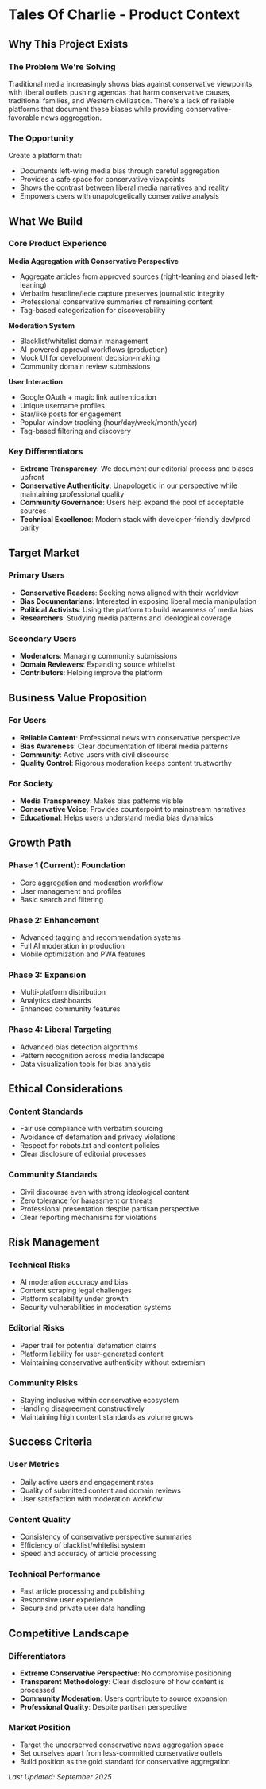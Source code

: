 # Tales Of Charlie - Product Context

## Why This Project Exists

### The Problem We're Solving
Traditional media increasingly shows bias against conservative viewpoints, with liberal outlets pushing agendas that harm conservative causes, traditional families, and Western civilization. There's a lack of reliable platforms that document these biases while providing conservative-favorable news aggregation.

### The Opportunity
Create a platform that:
- Documents left-wing media bias through careful aggregation
- Provides a safe space for conservative viewpoints
- Shows the contrast between liberal media narratives and reality
- Empowers users with unapologetically conservative analysis

## What We Build

### Core Product Experience
**Media Aggregation with Conservative Perspective**
- Aggregate articles from approved sources (right-leaning and biased left-leaning)
- Verbatim headline/lede capture preserves journalistic integrity
- Professional conservative summaries of remaining content
- Tag-based categorization for discoverability

**Moderation System**
- Blacklist/whitelist domain management
- AI-powered approval workflows (production)
- Mock UI for development decision-making
- Community domain review submissions

**User Interaction**
- Google OAuth + magic link authentication
- Unique username profiles
- Star/like posts for engagement
- Popular window tracking (hour/day/week/month/year)
- Tag-based filtering and discovery

### Key Differentiators
- **Extreme Transparency**: We document our editorial process and biases upfront
- **Conservative Authenticity**: Unapologetic in our perspective while maintaining professional quality
- **Community Governance**: Users help expand the pool of acceptable sources
- **Technical Excellence**: Modern stack with developer-friendly dev/prod parity

## Target Market

### Primary Users
- **Conservative Readers**: Seeking news aligned with their worldview
- **Bias Documentarians**: Interested in exposing liberal media manipulation
- **Political Activists**: Using the platform to build awareness of media bias
- **Researchers**: Studying media patterns and ideological coverage

### Secondary Users
- **Moderators**: Managing community submissions
- **Domain Reviewers**: Expanding source whitelist
- **Contributors**: Helping improve the platform

## Business Value Proposition

### For Users
- **Reliable Content**: Professional news with conservative perspective
- **Bias Awareness**: Clear documentation of liberal media patterns
- **Community**: Active users with civil discourse
- **Quality Control**: Rigorous moderation keeps content trustworthy

### For Society
- **Media Transparency**: Makes bias patterns visible
- **Conservative Voice**: Provides counterpoint to mainstream narratives
- **Educational**: Helps users understand media bias dynamics

## Growth Path

### Phase 1 (Current): Foundation
- Core aggregation and moderation workflow
- User management and profiles
- Basic search and filtering

### Phase 2: Enhancement
- Advanced tagging and recommendation systems
- Full AI moderation in production
- Mobile optimization and PWA features

### Phase 3: Expansion
- Multi-platform distribution
- Analytics dashboards
- Enhanced community features

### Phase 4: Liberal Targeting
- Advanced bias detection algorithms
- Pattern recognition across media landscape
- Data visualization tools for bias analysis

## Ethical Considerations

### Content Standards
- Fair use compliance with verbatim sourcing
- Avoidance of defamation and privacy violations
- Respect for robots.txt and content policies
- Clear disclosure of editorial processes

### Community Standards
- Civil discourse even with strong ideological content
- Zero tolerance for harassment or threats
- Professional presentation despite partisan perspective
- Clear reporting mechanisms for violations

## Risk Management

### Technical Risks
- AI moderation accuracy and bias
- Content scraping legal challenges
- Platform scalability under growth
- Security vulnerabilities in moderation systems

### Editorial Risks
- Paper trail for potential defamation claims
- Platform liability for user-generated content
- Maintaining conservative authenticity without extremism

### Community Risks
- Staying inclusive within conservative ecosystem
- Handling disagreement constructively
- Maintaining high content standards as volume grows

## Success Criteria

### User Metrics
- Daily active users and engagement rates
- Quality of submitted content and domain reviews
- User satisfaction with moderation workflow

### Content Quality
- Consistency of conservative perspective summaries
- Efficiency of blacklist/whitelist system
- Speed and accuracy of article processing

### Technical Performance
- Fast article processing and publishing
- Responsive user experience
- Secure and private user data handling

## Competitive Landscape

### Differentiators
- **Extreme Conservative Perspective**: No compromise positioning
- **Transparent Methodology**: Clear disclosure of how content is processed
- **Community Moderation**: Users contribute to source expansion
- **Professional Quality**: Despite partisan perspective

### Market Position
- Target the underserved conservative news aggregation space
- Set ourselves apart from less-committed conservative outlets
- Build position as the gold standard for conservative aggregation

*Last Updated: September 2025*
